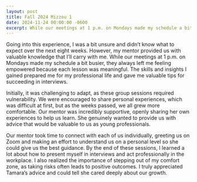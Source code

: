```yaml
---
layout: post
title: Fall 2024 Mizzou 1
date: 2024-11-24 00:00:00 -0600
excerpt: While our meetings at 1 p.m. on Mondays made my schedule a bit busier, they always left me feeling empowered because each lesson was meaningful. The skills and insights I gained prepared me for my professional life and gave me valuable tips for succeeding in interviews.
---
```

Going into this experience, I was a bit unsure and didn’t know what to expect over the next eight weeks. However, my mentor provided us with valuable knowledge that I’ll carry with me. While our meetings at 1 p.m. on Mondays made my schedule a bit busier, they always left me feeling empowered because each lesson was meaningful. The skills and insights I gained prepared me for my professional life and gave me valuable tips for succeeding in interviews.

Initially, it was challenging to adapt, as these group sessions required vulnerability. We were encouraged to share personal experiences, which was difficult at first, but as the weeks passed, we all grew more comfortable. Our mentor was incredibly supportive, openly sharing her own experiences to help us learn. She genuinely wanted to provide us with advice that would be valuable to us as young professionals.

Our mentor took time to connect with each of us individually, greeting us on Zoom and making an effort to understand us on a personal level so she could give us the best guidance. By the end of these sessions, I learned a lot about how to present myself in interviews and act professionally in the workplace. I also realized the importance of stepping out of my comfort zone, as taking risks often leads to positive outcomes. I truly appreciated Tamara’s advice and could tell she cared deeply about our growth.